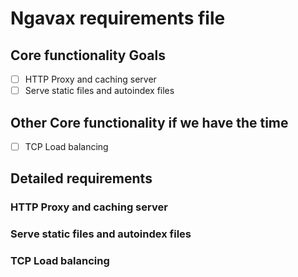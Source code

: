 # Ngavax requirements file

## Core functionality Goals

* [ ] HTTP Proxy and caching server
* [ ] Serve static files and autoindex files

## Other Core functionality if we have the time

* [ ] TCP Load balancing

## Detailed requirements

### HTTP Proxy and caching server

### Serve static files and autoindex files

### TCP Load balancing
